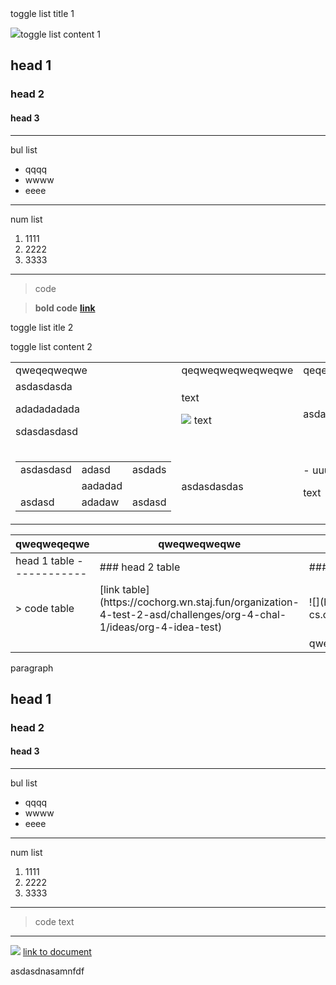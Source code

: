 <div class="toggle-list toggle-list-default"><div class="toggle-list__title">toggle list title 1</div> 

<div class="toggle-list__content"><div class="toggle-list__wrapper">

![](https://83843.cdn.cke-cs.com/S7I4jRP8224AUYEqP7im/images/62caaface17676af0dc87fceaed2980d2794c5f721201d8c.jpg)toggle list content 1

head 1
------

### head 2

#### head 3

- - - - - -

bul list

- qqqq
- wwww
- eeee

- - - - - -

num list

1. 1111
2. 2222
3. 3333

- - - - - -

> code

> **bold code** [**link**](https://www.google.com/)

<div class="toggle-list toggle-list-default"><div class="toggle-list__title">toggle list itle 2</div> 

<div class="toggle-list__content"><div class="toggle-list__wrapper">

toggle list content 2

 <table><tbody><tr><td>qweqeqweqwe

</td><td>qeqweqweqweqweqwe</td><td>qeqeqweqweqweqweqw

</td></tr><tr><td>asdasdasda

adadadadada

sdasdasdasd

</td><td>text

 ![](https://83843.cdn.cke-cs.com/S7I4jRP8224AUYEqP7im/images/c8d9e45e42422995f55c1787355bd7f8125f04535c1e7469.jpg) text

</td><td>asdadasdasdasdasdsadasdasdasd</td></tr><tr><td> <table><tbody><tr><td>asdasdasd</td><td>adasd</td><td>asdads</td></tr><tr><td> </td><td>aadadad</td><td> </td></tr><tr><td>asdasd</td><td>adadaw</td><td>asdasd</td></tr></tbody></table>

 </td><td>asdasdasdas

</td><td>- uuuu
- iiiiiii
- oooo

text

</td></tr></tbody></table>

 </div> 

</div> 

</div> 

</div> 

</div> 

</div> 

 <table><thead><tr><th>qweqweqeqwe</th><th>qweqweqweqwe</th><th>qweqweqweqwe</th><th>qweqeqweqwe</th></tr></thead><tbody><tr><td>head 1 table
------------

</td><td>### head 2 table

</td><td>#### head 3 table

</td><td>**paragraph**</td></tr><tr><td>> code table

</td><td>[link table](https://cochorg.wn.staj.fun/organization-4-test-2-asd/challenges/org-4-chal-1/ideas/org-4-idea-test)</td><td> ![](https://83843.cdn.cke-cs.com/S7I4jRP8224AUYEqP7im/images/492785279d071c549dd6078017593e1d9be989bfd91d19ab.jpg) </td><td>*paragraph*</td></tr><tr><td> </td><td> </td><td>qweqweqwe</td><td></td></tr></tbody></table>

 paragraph

head 1
------

### head 2

#### head 3

- - - - - -

bul list

- qqqq
- wwww
- eeee

- - - - - -

num list

1. 1111
2. 2222
3. 3333

- - - - - -

> code text

- - - - - -

 ![](https://83843.cdn.cke-cs.com/S7I4jRP8224AUYEqP7im/images/80b98313f4d79b3e8eacfaa34247afa0e98d5869329a18d8.jpg) [link to document](https://cochorg.wn.staj.fun/organization-4-test-2-asd/challenges/org-4-chal-1/ideas/org-4-idea-test)

asdasdnasamnfdf